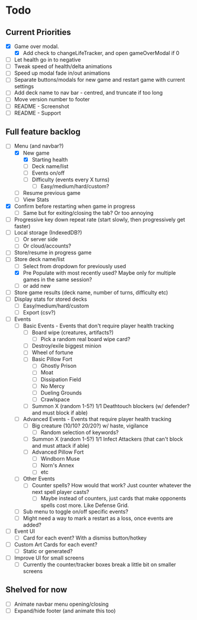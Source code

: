 # Todo

## Current Priorities

- [x] Game over modal.
    - [x] Add check to changeLifeTracker, and open gameOverModal if 0 
- [ ] Let health go in to negative
- [ ] Tweak speed of health/delta animations
- [ ] Speed up modal fade in/out animations
- [ ] Separate buttons/modals for new game and restart game with current settings
- [ ] Add deck name to nav bar  - centred, and truncate if too long
- [ ] Move version number to footer
- [ ] README - Screenshot
- [ ] README - Support

## Full feature backlog

- [ ] Menu (and navbar?)
    - [x] New game
        - [x] Starting health
        - [ ] Deck name/list
        - [ ] Events on/off
        - [ ] Difficulty (events every X turns)
            - [ ] Easy/medium/hard/custom?
    - [ ] Resume previous game
    - [ ] View Stats
- [x] Confirm before restarting when game in progress
    - [ ] Same but for exiting/closing the tab? Or too annoying
- [ ] Progressive key down repeat rate (start slowly, then progressively get faster)
- [ ] Local storage (IndexedDB?)
    - [ ] Or server side
    - [ ] Or cloud/accounts?
- [ ] Store/resume in progress game
- [ ] Store deck name/list
    - [ ] Select from dropdown for previously used
    - [x] Pre Populate with most recently used? Maybe only for multiple games in the same session?
    - [ ] or add new
- [ ] Store game results (deck name, number of turns, difficulty etc)
- [ ] Display stats for stored decks
    - [ ] Easy/medium/hard/custom
    - [ ] Export (csv?)
- [ ] Events
    - [ ] Basic Events - Events that don't require player health tracking
        - [ ] Board wipe (creatures, artifacts?)
            - [ ] Pick a random real board wipe card?
        - [ ] Destroy/exile biggest minion
        - [ ] Wheel of fortune
        - [ ] Basic Pillow Fort 
            - [ ] Ghostly Prison
            - [ ] Moat
            - [ ] Dissipation Field
            - [ ] No Mercy
            - [ ] Dueling Grounds
            - [ ] Crawlspace
        - [ ] Summon X (random 1-5?) 1/1 Deathtouch blockers (w/ defender? and must block if able)
    - [ ] Advanced Events - Events that require player health tracking
        - [ ] Big creature (10/10? 20/20?) w/ haste, vigilance
            - [ ] Random selection of keywords?
        - [ ] Summon X (random 1-5?) 1/1 Infect Attackers (that can't block and must attack if able)
        - [ ] Advanced Pillow Fort
            - [ ] Windborn Muse
            - [ ] Norn's Annex
            - [ ] etc
    - [ ] Other Events
        - [ ] Counter spells? How would that work? Just counter whatever the next spell player casts?
            - [ ] Maybe instead of counters, just cards that make opponents spells cost more. Like Defense Grid.
    - [ ] Sub menu to toggle on/off specific events?
    - [ ] Might need a way to mark a restart as a loss, once events are added?
- [ ] Event UI
    - [ ] Card for each event? With a dismiss button/hotkey
- [ ] Custom Art Cards for each event?
    - [ ] Static or generated?
- [ ] Improve UI for small screens
	- [ ] Currently the counter/tracker boxes break a little bit on smaller screens	

## Shelved for now

- [ ] Animate navbar menu opening/closing
- [ ] Expand/hide footer (and animate this too)
